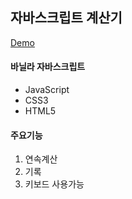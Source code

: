 ## 자바스크립트 계산기

[Demo](http://leesq.dothome.co.kr/calculator/index.html)


#### 바닐라 자바스크립트
 * JavaScript
 * CSS3
 * HTML5

#### 주요기능
1. 연속계산
2. 기록 
3. 키보드 사용가능
